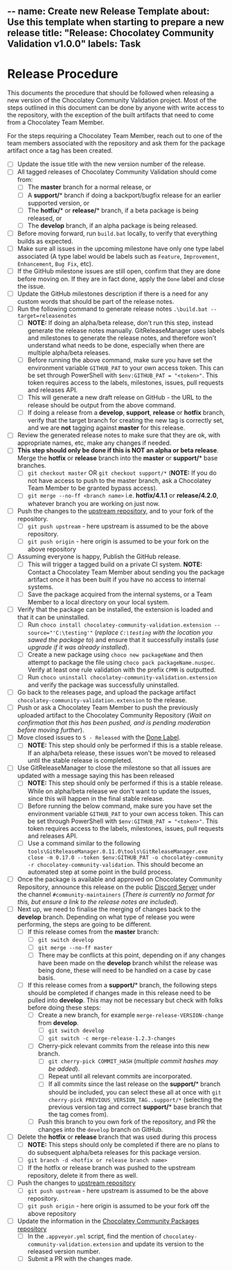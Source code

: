 --
name: Create new Release Template
about: Use this template when starting to prepare a new release
title: "Release: Chocolatey Community Validation v1.0.0"
labels: Task
--

# Release Procedure

This documents the procedure that should be followed when releasing a new version of the Chocolatey Community Validation project.
Most of the steps outlined in this document can be done by anyone with write access to the repository, with the exception of the built artifacts that need to come from a Chocolatey Team Member.

For the steps requiring a Chocolatey Team Member, reach out to one of the team members associated with the repository and ask them for the package artifact once a tag has been created.

- [ ] Update the issue title with the new version number of the release.
- [ ] All tagged releases of Chocolatey Community Validation should come from:
  - [ ] The **master** branch for a normal release, or
  - [ ] A **support/*** branch if doing a backport/bugfix release for an earlier supported version, or
  - [ ] The **hotfix/*** or **release/*** branch, if a beta package is being released, or
  - [ ] The **develop** branch, if an alpha package is being released.
- [ ] Before moving forward, run `build.bat` locally, to verify that everything builds as expected.
- [ ] Make sure all issues in the upcoming milestone have only one type label associated (A type label would be labels such as `Feature`, `Improvement`, `Enhancement`, `Bug Fix`, etc).
- [ ] If the GitHub milestone issues are still open, confirm that they are done before moving on. If they are in fact done, apply the `Done` label and close the issue.
- [ ] Update the GitHub milestones description if there is a need for any custom words that should be part of the release notes.
- [ ] Run the following command to generate release notes `.\build.bat --target=releasenotes`
  - [ ] **NOTE:** If doing an alpha/beta release, don't run this step, instead generate the release notes manually. GitReleaseManager uses labels and milestones to generate the release notes, and therefore won't understand what needs to be done, especially when there are multiple alpha/beta releases.
  - [ ] Before running the above command, make sure you have set the environment variable `GITHUB_PAT` to your own access token. This can be set through PowerShell with `$env:GITHUB_PAT = "<token>"`. This token requires access to the labels, milestones, issues, pull requests and releases API.
  - [ ] This will generate a new draft release on GitHub - the URL to the release should be output from the above command.
  - [ ] If doing a release from a **develop**, **support**, **release** or **hotfix** branch, verify that the target branch for creating the new tag is correctly set, and we are **not** tagging against **master** for this release.
- [ ] Review the generated release notes to make sure that they are ok, with appropriate names, etc, make any changes if needed.
- [ ] **This step should only be done if this is NOT an alpha or beta release**. Merge the **hotfix** or **release** branch into the **master** or **support/*** base branches.
  - [ ] `git checkout master` OR `git checkout support/*` (**NOTE:** If you do not have access to push to the master branch, ask a Chocolatey Team Member to be granted bypass access).
  - [ ] `git merge --no-ff <branch name>` i.e. **hotfix/4.1.1** or **release/4.2.0**, whatever branch you are working on just now.
- [ ] Push the changes to the [upstream repository][], and to your fork of the repository.
  - [ ] `git push upstream` - here upstream is assumed to be the above repository.
  - [ ] `git push origin` - here origin is assumed to be your fork on the above repository
- [ ] Assuming everyone is happy, Publish the GitHub release.
  - [ ] This will trigger a tagged build on a private CI system. **NOTE:** Contact a Chocolatey Team Member about sending you the package artifact once it has been built if you have no access to internal systems.
  - [ ] Save the package acquired from the internal systems, or a Team Member to a local directory on your local system.
- [ ] Verify that the package can be installed, the extension is loaded and that it can be uninstalled.
  - [ ] Run `choco install chocolatey-community-validation.extension --source="'C:\testing'"` (_replace `C:\testing` with the location you sawed the package to_) and ensure that it successfully installs (_use upgrade if it was already installed_).
  - [ ] Create a new package using `choco new packageName` and then attempt to package the file using `choco pack packageName.nuspec`. Verify at least one rule validation with the prefix `CPMR` is outputted.
  - [ ] Run `choco uninstall chocolatey-community-validation.extension` and verify the package was successfully uninstalled.
- [ ] Go back to the releases page, and upload the package artifact `chocolatey-community-validation.extension` to the release.
- [ ] Push or ask a Chocolatey Team Member to push the previously uploaded artifact to the Chocolatey Community Repository (_Wait on confirmation that this has been pushed, and is pending moderation before moving further_).
- [ ] Move closed issues to `5 - Released` with the [Done Label][].
  - [ ] **NOTE:** This step should only be performed if this is a stable release. If an alpha/beta release, these issues won't be moved to released until the stable release is completed.
- [ ] Use GitReleaseManager to close the milestone so that all issues are updated with a message saying this has been released
  - [ ] **NOTE:** This step should only be performed if this is a stable release. While on alpha/beta release we don't want to update the issues, since this will happen in the final stable release.
  - [ ] Before running the below command, make sure you have set the environment variable `GITHUB_PAT` to your own access token. This can be set through PowerShell with `$env:GITHUB_PAT = "<token>"`. This token requires access to the labels, milestones, issues, pull requests and releases API.
  - [ ] Use a command similar to the following `tools\GitReleaseManager.0.11.0\tools\GitReleaseManager.exe close -m 0.17.0 --token $env:GITHUB_PAT -o chocolatey-community -r chocolatey-community-validation`. This should become an automated step at some point in the build process.
- [ ] Once the package is available and approved on Chocolatey Community Repository, announce this release on the public [Discord Server][] under the channel `#community-maintainers` (_There is currently no format for this, but ensure a link to the release notes are included_).
- [ ] Next up, we need to finalise the merging of changes back to the **develop** branch. Depending on what type of release you were performing, the steps are going to be different.
  - [ ] If this release comes from the **master** branch:
    - [ ] `git switch develop`
    - [ ] `git merge --no-ff master`
    - [ ] There may be conflicts at this point, depending on if any changes have been made on the **develop** branch whilst the release was being done, these will need to be handled on a case by case basis.
  - [ ] If this release comes from a **support/*** branch, the following steps should be completed if changes made in this release need to be pulled into **develop**. This may not be necessary but check with folks before doing these steps:
    - [ ] Create a new branch, for example `merge-release-VERSION-change` from **develop**.
      - [ ] `git switch develop`
      - [ ] `git switch -c merge-release-1.2.3-changes`
    - [ ] Cherry-pick relevant commits from the release into this new branch.
      - [ ] `git cherry-pick COMMIT_HASH` (_multiple commit hashes may be added_).
      - [ ] Repeat until all relevant commits are incorporated.
      - [ ] If all commits since the last release on the **support/*** branch should be included, you can select these all at once with `git cherry-pick PREVIOUS_VERSION_TAG..support/*` (selecting the previous version tag and correct **support/*** base branch that the tag comes from).
    - [ ] Push this branch to you own fork of the repository, and PR the changes into the `develop` branch on GitHub.
- [ ] Delete the **hotfix** or **release** branch that was used during this process
  - [ ] **NOTE:** This steps should only be completed if there are no plans to do subsequent alpha/beta releases for this package version.
  - [ ] `git branch -d <hotfix or release branch name>`
  - [ ] If the hotfix or release branch was pushed to the upstream repository, delete it from there as well.
- [ ] Push the changes to [upstream repository][]
  - [ ] `git push upstream` - here upstream is assumed to be the above repository.
  - [ ] `git push origin` - here origin is assumed to be your fork off the above repository
- [ ] Update the information in the [Chocolatey Community Packages repository][]
  - [ ] In the `.appveyor.yml` script, find the mention of `chocolatey-community-validation.extension` and update its version to the released version number.
  - [ ] Submit a PR with the changes made.

[Discord Server]: https://ch0.co/community
[Done Label]: https://github.com/chocolatey-community/chocolatey-community-validation/issues/?q=is%3Aissue+is%3Aclosed+label%3A%224+-+Done%22
[Releases]: https://github.com/chocolatey-community/chocolatey-community-validation/releases
[upstream repository]: https://github.com/chocolatey-community/chocolatey-community-validation
[Chocolatey Community Packages repository]: https://github.com/chocolatey-community/chocolatey-packages